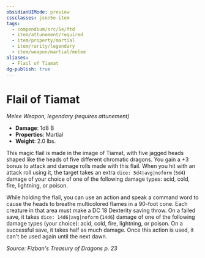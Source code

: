 ```yaml
---
obsidianUIMode: preview
cssclasses: json5e-item
tags:
  - compendium/src/5e/ftd
  - item/attunement/required
  - item/property/martial
  - item/rarity/legendary
  - item/weapon/martial/melee
aliases:
  - Flail of Tiamat
dg-publish: true
---
```

# Flail of Tiamat
*Melee Weapon, legendary (requires attunement)*  

- **Damage**: 1d8 B
- **Properties**: Martial
- **Weight**: 2.0 lbs.

This magic flail is made in the image of Tiamat, with five jagged heads shaped like the heads of five different chromatic dragons. You gain a +3 bonus to attack and damage rolls made with this flail. When you hit with an attack roll using it, the target takes an extra `dice: 5d4|avg|noform` (`5d4`) damage of your choice of one of the following damage types: acid, cold, fire, lightning, or poison.

While holding the flail, you can use an action and speak a command word to cause the heads to breathe multicolored flames in a 90-foot cone. Each creature in that area must make a DC 18 Dexterity saving throw. On a failed save, it takes `dice: 14d6|avg|noform` (`14d6`) damage of one of the following damage types (your choice): acid, cold, fire, lightning, or poison. On a successful save, it takes half as much damage. Once this action is used, it can't be used again until the next dawn.

*Source: Fizban's Treasury of Dragons p. 23*